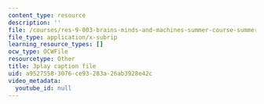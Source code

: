 ```yaml
---
content_type: resource
description: ''
file: /courses/res-9-003-brains-minds-and-machines-summer-course-summer-2015/a95275583076ce93283a26ab3928e42c_NFFX81o9yRA.srt
file_type: application/x-subrip
learning_resource_types: []
ocw_type: OCWFile
resourcetype: Other
title: 3play caption file
uid: a9527558-3076-ce93-283a-26ab3928e42c
video_metadata:
  youtube_id: null
---
```

